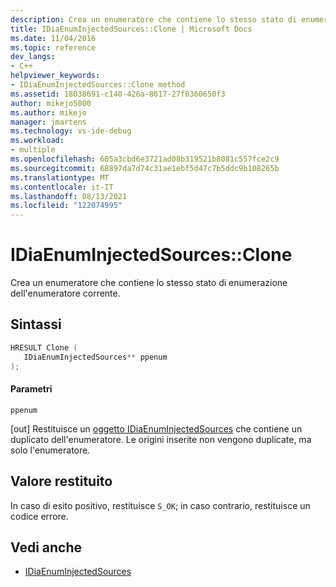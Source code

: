 ```yaml
---
description: Crea un enumeratore che contiene lo stesso stato di enumerazione dell'enumeratore delle origini inserito corrente.
title: IDiaEnumInjectedSources::Clone | Microsoft Docs
ms.date: 11/04/2016
ms.topic: reference
dev_langs:
- C++
helpviewer_keywords:
- IDiaEnumInjectedSources::Clone method
ms.assetid: 18038691-c140-426a-8617-27f0360650f3
author: mikejo5000
ms.author: mikejo
manager: jmartens
ms.technology: vs-ide-debug
ms.workload:
- multiple
ms.openlocfilehash: 605a3cbd6e3721ad08b319521b8081c557fce2c9
ms.sourcegitcommit: 68897da7d74c31ae1ebf5d47c7b5ddc9b108265b
ms.translationtype: MT
ms.contentlocale: it-IT
ms.lasthandoff: 08/13/2021
ms.locfileid: "122074995"
---
```

# <a name="idiaenuminjectedsourcesclone"></a>IDiaEnumInjectedSources::Clone
Crea un enumeratore che contiene lo stesso stato di enumerazione dell'enumeratore corrente.

## <a name="syntax"></a>Sintassi

```C++
HRESULT Clone ( 
   IDiaEnumInjectedSources** ppenum
);
```

#### <a name="parameters"></a>Parametri
 `ppenum`

[out] Restituisce un [oggetto IDiaEnumInjectedSources](../../debugger/debug-interface-access/idiaenuminjectedsources.md) che contiene un duplicato dell'enumeratore. Le origini inserite non vengono duplicate, ma solo l'enumeratore.

## <a name="return-value"></a>Valore restituito
 In caso di esito positivo, restituisce `S_OK`; in caso contrario, restituisce un codice errore.

## <a name="see-also"></a>Vedi anche
- [IDiaEnumInjectedSources](../../debugger/debug-interface-access/idiaenuminjectedsources.md)
